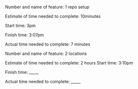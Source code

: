 Number and name of feature: 1 repo setup

Estimate of time needed to complete: 10minutes

Start time: 3pm

Finish time: 3:07pm

Actual time needed to complete: 7 minutes

Number and name of feature: 2 locations

Estimate of time needed to complete: 2 hours
Start time: 3:10pm

Finish time: _____

Actual time needed to complete: _____